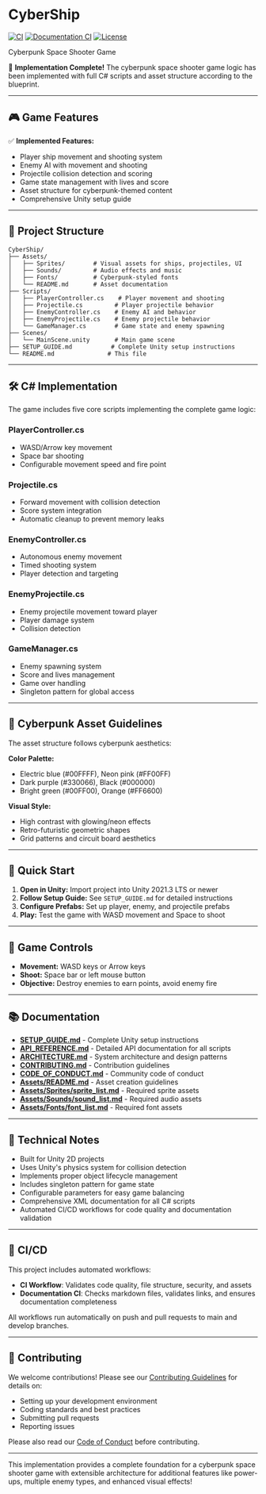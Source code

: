 # CyberShip

[![CI](https://github.com/GizzZmo/CyberShip/workflows/CI/badge.svg)](https://github.com/GizzZmo/CyberShip/actions/workflows/ci.yml)
[![Documentation CI](https://github.com/GizzZmo/CyberShip/workflows/Documentation%20CI/badge.svg)](https://github.com/GizzZmo/CyberShip/actions/workflows/documentation.yml)
[![License](https://img.shields.io/badge/license-MIT-blue.svg)](LICENSE)

Cyberpunk Space Shooter Game

🚀 **Implementation Complete!** 
The cyberpunk space shooter game logic has been implemented with full C# scripts and asset structure according to the blueprint.

---

## 🎮 Game Features

✅ **Implemented Features:**
- Player ship movement and shooting system
- Enemy AI with movement and shooting
- Projectile collision detection and scoring
- Game state management with lives and score
- Asset structure for cyberpunk-themed content
- Comprehensive Unity setup guide

---

## 📁 Project Structure

```
CyberShip/
├── Assets/
│   ├── Sprites/        # Visual assets for ships, projectiles, UI
│   ├── Sounds/         # Audio effects and music
│   ├── Fonts/          # Cyberpunk-styled fonts
│   └── README.md       # Asset documentation
├── Scripts/
│   ├── PlayerController.cs    # Player movement and shooting
│   ├── Projectile.cs         # Player projectile behavior
│   ├── EnemyController.cs    # Enemy AI and behavior
│   ├── EnemyProjectile.cs    # Enemy projectile behavior
│   └── GameManager.cs        # Game state and enemy spawning
├── Scenes/
│   └── MainScene.unity       # Main game scene
├── SETUP_GUIDE.md           # Complete Unity setup instructions
└── README.md               # This file
```

---

## 🛠️ C# Implementation

The game includes five core scripts implementing the complete game logic:

### PlayerController.cs
- WASD/Arrow key movement
- Space bar shooting
- Configurable movement speed and fire point

### Projectile.cs
- Forward movement with collision detection
- Score system integration
- Automatic cleanup to prevent memory leaks

### EnemyController.cs
- Autonomous enemy movement
- Timed shooting system
- Player detection and targeting

### EnemyProjectile.cs
- Enemy projectile movement toward player
- Player damage system
- Collision detection

### GameManager.cs
- Enemy spawning system
- Score and lives management
- Game over handling
- Singleton pattern for global access

---

## 🎨 Cyberpunk Asset Guidelines

The asset structure follows cyberpunk aesthetics:

**Color Palette:**
- Electric blue (#00FFFF), Neon pink (#FF00FF)
- Dark purple (#330066), Black (#000000)
- Bright green (#00FF00), Orange (#FF6600)

**Visual Style:**
- High contrast with glowing/neon effects
- Retro-futuristic geometric shapes
- Grid patterns and circuit board aesthetics

---

## 🚀 Quick Start

1. **Open in Unity:** Import project into Unity 2021.3 LTS or newer
2. **Follow Setup Guide:** See `SETUP_GUIDE.md` for detailed instructions
3. **Configure Prefabs:** Set up player, enemy, and projectile prefabs
4. **Play:** Test the game with WASD movement and Space to shoot

---

## 🎯 Game Controls

- **Movement:** WASD keys or Arrow keys
- **Shoot:** Space bar or left mouse button
- **Objective:** Destroy enemies to earn points, avoid enemy fire

---

## 📚 Documentation

- **[SETUP_GUIDE.md](SETUP_GUIDE.md)** - Complete Unity setup instructions
- **[API_REFERENCE.md](API_REFERENCE.md)** - Detailed API documentation for all scripts
- **[ARCHITECTURE.md](ARCHITECTURE.md)** - System architecture and design patterns
- **[CONTRIBUTING.md](CONTRIBUTING.md)** - Contribution guidelines
- **[CODE_OF_CONDUCT.md](CODE_OF_CONDUCT.md)** - Community code of conduct
- **[Assets/README.md](Assets/README.md)** - Asset creation guidelines
- **[Assets/Sprites/sprite_list.md](Assets/Sprites/sprite_list.md)** - Required sprite assets
- **[Assets/Sounds/sound_list.md](Assets/Sounds/sound_list.md)** - Required audio assets
- **[Assets/Fonts/font_list.md](Assets/Fonts/font_list.md)** - Required font assets

---

## 🔧 Technical Notes

- Built for Unity 2D projects
- Uses Unity's physics system for collision detection
- Implements proper object lifecycle management
- Includes singleton pattern for game state
- Configurable parameters for easy game balancing
- Comprehensive XML documentation for all C# scripts
- Automated CI/CD workflows for code quality and documentation validation

---

## 🚀 CI/CD

This project includes automated workflows:

- **CI Workflow**: Validates code quality, file structure, security, and assets
- **Documentation CI**: Checks markdown files, validates links, and ensures documentation completeness

All workflows run automatically on push and pull requests to main and develop branches.

---

## 🤝 Contributing

We welcome contributions! Please see our [Contributing Guidelines](CONTRIBUTING.md) for details on:
- Setting up your development environment
- Coding standards and best practices
- Submitting pull requests
- Reporting issues

Please also read our [Code of Conduct](CODE_OF_CONDUCT.md) before contributing.

---

This implementation provides a complete foundation for a cyberpunk space shooter game with extensible architecture for additional features like power-ups, multiple enemy types, and enhanced visual effects!
